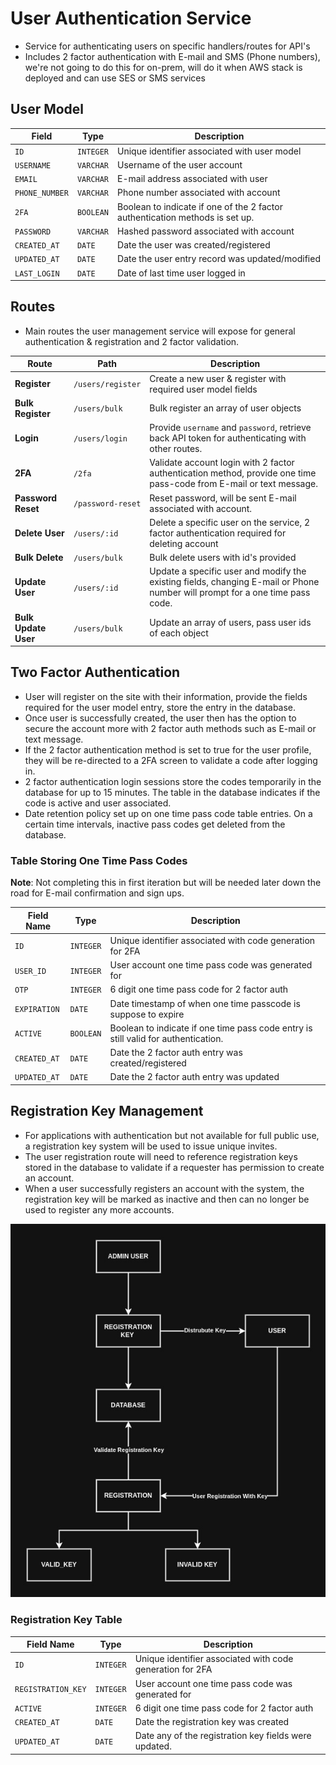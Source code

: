 # User Authentication Service

* Service for authenticating users on specific handlers/routes for API's
* Includes 2 factor authentication with E-mail and SMS (Phone numbers), we're not going to do this for on-prem, will do it when AWS stack is deployed and can use SES or SMS services

## User Model
| Field          | Type      | Description                                                                  |
| -------------- | --------- | ---------------------------------------------------------------------------- |
| `ID`           | `INTEGER` | Unique identifier associated with user model                                 |
| `USERNAME`     | `VARCHAR` | Username of the user account                                                 |
| `EMAIL`        | `VARCHAR` | E-mail address associated with user                                          |
| `PHONE_NUMBER` | `VARCHAR` | Phone number associated with account                                         |
| `2FA`          | `BOOLEAN` | Boolean to indicate if one of the 2 factor authentication methods is set up. |
| `PASSWORD`     | `VARCHAR` | Hashed password associated with account                                      |
| `CREATED_AT`   | `DATE`    | Date the user was created/registered                                         |
| `UPDATED_AT`   | `DATE`    | Date the user entry record was updated/modified                              |
| `LAST_LOGIN`   | `DATE`    | Date of last time user logged in                                             |

## Routes

* Main routes the user management service will expose for general authentication & registration and 2 factor validation.

| Route                | Path              | Description                                                                                                                  |
| -------------------- | ----------------- | ---------------------------------------------------------------------------------------------------------------------------- |
| **Register**         | `/users/register` | Create a new user & register with required user model fields                                                                 |
| **Bulk Register**    | `/users/bulk`     | Bulk register an array of user objects                                                                                       |
| **Login**            | `/users/login`    | Provide `username` and `password`, retrieve back API token for authenticating with other routes.                             |
| **2FA**              | `/2fa`            | Validate account login with 2 factor authentication method, provide one time pass-code  from E-mail or text message.         |
| **Password Reset**   | `/password-reset` | Reset password, will be sent E-mail associated with account.                                                                 |
| **Delete User**      | `/users/:id`      | Delete a specific user on the service, 2 factor authentication required for deleting account                                 |
| **Bulk Delete**      | `/users/bulk`     | Bulk delete users with id's provided                                                                                         |
| **Update User**      | `/users/:id`      | Update a specific user and modify the existing fields, changing E-mail or Phone number will prompt for a one time pass code. |
| **Bulk Update User** | `/users/bulk`     | Update an array of users, pass user ids of each object                                                                       |

## Two Factor Authentication 

* User will register on the site with their information, provide the fields required for the user model entry, store the entry in the database.
* Once user is successfully created, the user then has the option to secure the account more with 2 factor auth methods such as E-mail or text message. 
* If the 2 factor authentication method is set to true for the user profile, they will be re-directed to a 2FA screen to validate a code after logging in. 
* 2 factor authentication login sessions store the codes temporarily in the database for up to 15 minutes.  The table in the database indicates if the code is active and  user associated. 
* Date retention policy set up on one time pass code table entries. On a certain time intervals, inactive pass codes get deleted from the database. 

### Table Storing One Time Pass Codes

**Note**: Not completing this in first iteration but will be needed later down the road for E-mail confirmation and sign ups. 

| Field Name   | Type      | Description                                                                        |
| ------------ | --------- | ---------------------------------------------------------------------------------- |
| `ID`         | `INTEGER` | Unique identifier associated with code generation for 2FA                          |
| `USER_ID`    | `INTEGER` | User account one time pass code was generated for                                  |
| `OTP`        | `INTEGER` | 6 digit one time pass code for 2 factor auth                                       |
| `EXPIRATION` | `DATE`    | Date timestamp of when one time passcode is suppose to expire                      |
| `ACTIVE`     | `BOOLEAN` | Boolean to indicate if one time pass code entry is still valid for authentication. |
| `CREATED_AT` | `DATE`    | Date the 2 factor auth entry was created/registered                                |
| `UPDATED_AT` | `DATE`    | Date the 2 factor auth entry was updated                                           |

##  Registration Key Management

* For applications with authentication but not available for full public use, a registration key system will be used to issue unique invites. 
* The user registration route will need to reference registration keys stored in the database to validate if a requester has permission to create an account.
* When a user successfully registers an account with the system, the registration key will be marked as inactive and then can no longer be used to register any more accounts.

![Registration Key](../assets/user-registration-key.jpg)

### Registration Key Table
| Field Name         | Type      | Description                                               |
| ------------------ | --------- | --------------------------------------------------------- |
| `ID`               | `INTEGER` | Unique identifier associated with code generation for 2FA |
| `REGISTRATION_KEY` | `INTEGER` | User account one time pass code was generated for         |
| `ACTIVE`           | `INTEGER` | 6 digit one time pass code for 2 factor auth              |
| `CREATED_AT`       | `DATE`    | Date the registration key was created                     |
| `UPDATED_AT`       | `DATE`    | Date any of the registration key fields were updated.     |
